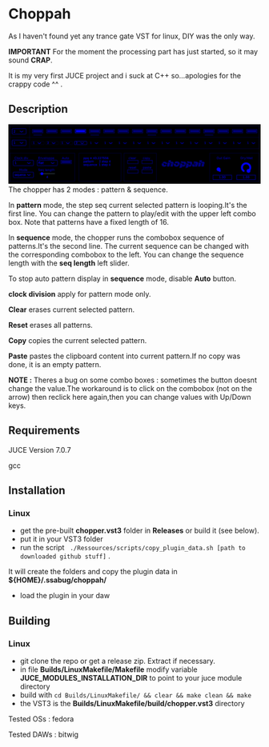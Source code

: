 # Choppah

As I haven't found yet any trance gate VST for linux, DIY was the only way.

**IMPORTANT** For the moment the processing part has just started, so it may sound **CRAP**.

It is my very first JUCE project and i suck at C++ so...apologies for the crappy code ^^ .

## Description
![alt text](Ressources/images/GUI.png)
The chopper has 2 modes : pattern & sequence.

In **pattern** mode, the step seq current selected pattern is looping.It's the first line. 
You can change the pattern to play/edit with the upper left combo box.
Note that patterns have a fixed length of 16.

In **sequence** mode, the chopper runs the combobox sequence of patterns.It's the second line.
The current sequence can be changed with the corresponding combobox to the left.
You can change the sequence length with the **seq length** left slider.

To stop auto pattern display in **sequence** mode, disable **Auto** button.

**clock division** apply for pattern mode only.

**Clear** erases current selected pattern.

**Reset** erases all patterns.

**Copy** copies the current selected pattern.

**Paste** pastes the clipboard content into current pattern.If no copy was done, it is an empty pattern.

**NOTE :** Theres a bug on some combo boxes : sometimes the button doesnt change the value.The workaround is to click on the combobox (not on the arrow) then reclick here again,then you can change values with Up/Down keys.  

## Requirements
JUCE Version 7.0.7

gcc

## Installation
### Linux
 - get the pre-built **chopper.vst3** folder in **Releases** or build it (see below).
 - put it in your VST3 folder
 - run the script ` ./Ressources/scripts/copy_plugin_data.sh [path to downloaded github stuff]` .

It will create the folders and copy the plugin data in **${HOME}/.ssabug/choppah/**

 - load the plugin in your daw

## Building 
### Linux
 - git clone the repo or get a release zip. Extract if necessary.
 - in file **Builds/LinuxMakefile/Makefile** modify variable **JUCE_MODULES_INSTALLATION_DIR** to point to your juce module directory
 - build with `cd Builds/LinuxMakefile/ && clear && make clean && make`
 - the VST3 is the  **Builds/LinuxMakefile/build/chopper.vst3** directory

Tested OSs  : fedora

Tested DAWs : bitwig
